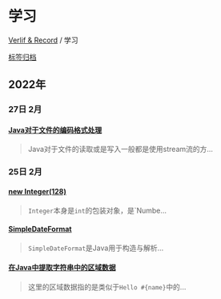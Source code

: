# 学习

[Verlif & Record](../index.md) / 学习

[标签归档](../tags.md)

## __2022年__

### 27日 __2月__

#### [Java对于文件的编码格式处理](../docs/学习/Java对于文件的编码格式处理.md)

> Java对于文件的读取或是写入一般都是使用stream流的方...

### 25日 __2月__

#### [new Integer(128)](../docs/学习/new&#32;Integer(128).md)

> `Integer`本身是`int`的包装对象，是`Numbe...

#### [SimpleDateFormat](../docs/学习/SimpleDateFormat.md)

> `SimpleDateFormat`是Java用于构造与解析...

#### [在Java中提取字符串中的区域数据](../docs/学习/使用Java提取字符串中的区域数据.md)

> 这里的区域数据指的是类似于`Hello #{name}`中的...


